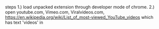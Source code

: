 steps
1.) load unpacked extension through developer mode of chrome.
2.) open youtube.com, Vimeo.com, Viralvideos.com, https://en.wikipedia.org/wiki/List_of_most-viewed_YouTube_videos
which has text 'videos' in <title> tag or have '<meta name=”description”>' tag
